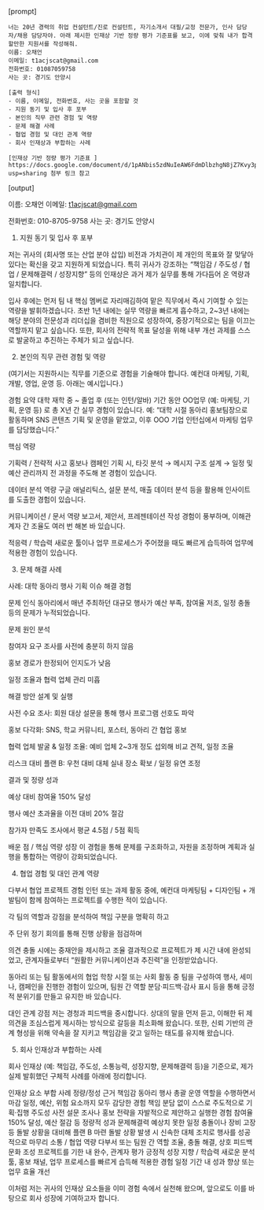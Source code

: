 [prompt]
```
너는 20년 경력의 취업 컨설턴트/진로 컨설턴트, 자기소개서 대필/교정 전문가, 인사 담당자/채용 담당자야. 아래 제시한 인재상 기반 정량 평가 기준표를 보고, 이에 맞춰 내가 합격할만한 지원서를 작성해줘. 
이름: 오채언 
이메일: t1acjscat@gmail.com 
전화번호: 01087059758 
사는 곳: 경기도 안양시 

[출력 형식] 
- 이름, 이메일, 전화번호, 사는 곳을 포함할 것 
- 지원 동기 및 입사 후 포부 
- 본인의 직무 관련 경험 및 역량 
- 문제 해결 사례 
- 협업 경험 및 대인 관계 역량
- 회사 인재상과 부합하는 사례 

[인재상 기반 정량 평가 기준표 ] 
https://docs.google.com/document/d/1pANbis5zdNuIeAW6FdmDlbzhgN8jZ7Kvy3pwW77WYvI/edit?usp=sharing 첨부 링크 참고
```

[output]

이름: 오채언
이메일: t1acjscat@gmail.com

전화번호: 010-8705-9758
사는 곳: 경기도 안양시

1. 지원 동기 및 입사 후 포부

저는 귀사의 (회사명 또는 산업 분야 삽입) 비전과 가치관이 제 개인의 목표와 잘 맞닿아 있다는 확신을 갖고 지원하게 되었습니다. 특히 귀사가 강조하는 “책임감 / 주도성 / 협업 / 문제해결력 / 성장지향” 등의 인재상은 과거 제가 실무를 통해 가다듬어 온 역량과 일치합니다.

입사 후에는 먼저 팀 내 핵심 멤버로 자리매김하여 맡은 직무에서 즉시 기여할 수 있는 역량을 발휘하겠습니다. 초반 1년 내에는 실무 역량을 빠르게 흡수하고, 2~3년 내에는 해당 분야의 전문성과 리더십을 겸비한 직원으로 성장하여, 중장기적으로는 팀을 이끄는 역할까지 맡고 싶습니다. 또한, 회사의 전략적 목표 달성을 위해 내부 개선 과제를 스스로 발굴하고 추진하는 주체가 되고 싶습니다.

2. 본인의 직무 관련 경험 및 역량

(여기서는 지원하시는 직무를 기준으로 경험을 기술해야 합니다. 예컨대 마케팅, 기획, 개발, 영업, 운영 등. 아래는 예시입니다.)

경험 요약
대학 재학 중 ~ 졸업 후 (또는 인턴/알바) 기간 동안 OO업무 (예: 마케팅, 기획, 운영 등) 로 총 X년 간 실무 경험이 있습니다.
예: “대학 시절 동아리 홍보팀장으로 활동하며 SNS 콘텐츠 기획 및 운영을 맡았고, 이후 OOO 기업 인턴십에서 마케팅 업무를 담당했습니다.”

핵심 역량

기획력 / 전략적 사고
홍보나 캠페인 기획 시, 타깃 분석 → 메시지 구조 설계 → 일정 및 예산 관리까지 전 과정을 주도해 본 경험이 있습니다.

데이터 분석 역량
구글 애널리틱스, 설문 분석, 매출 데이터 분석 등을 활용해 인사이트를 도출한 경험이 있습니다.

커뮤니케이션 / 문서 역량
보고서, 제안서, 프레젠테이션 작성 경험이 풍부하며, 이해관계자 간 조율도 여러 번 해본 바 있습니다.

적응력 / 학습력
새로운 툴이나 업무 프로세스가 주어졌을 때도 빠르게 습득하여 업무에 적용한 경험이 있습니다.

3. 문제 해결 사례

사례: 대학 동아리 행사 기획 이슈 해결 경험

문제 인식
동아리에서 매년 주최하던 대규모 행사가 예산 부족, 참여율 저조, 일정 충돌 등의 문제가 누적되었습니다.

문제 원인 분석

참여자 요구 조사를 사전에 충분히 하지 않음

홍보 경로가 한정되어 인지도가 낮음

일정 조율과 협력 업체 관리 미흡

해결 방안 설계 및 실행

사전 수요 조사: 회원 대상 설문을 통해 행사 프로그램 선호도 파악

홍보 다각화: SNS, 학교 커뮤니티, 포스터, 동아리 간 협업 홍보

협력 업체 발굴 & 일정 조율: 예비 업체 2~3개 정도 섭외해 비교 견적, 일정 조율

리스크 대비 플랜 B: 우천 대비 대체 실내 장소 확보 / 일정 유연 조정

결과 및 정량 성과

예상 대비 참여율 150% 달성

행사 예산 초과율을 이전 대비 20% 절감

참가자 만족도 조사에서 평균 4.5점 / 5점 획득

배운 점 / 핵심 역량 성장
이 경험을 통해 문제를 구조화하고, 자원을 조정하며 계획과 실행을 통합하는 역량이 강화되었습니다.

4. 협업 경험 및 대인 관계 역량

다부서 협업 프로젝트 경험
인턴 또는 과제 활동 중에, 예컨대 마케팅팀 + 디자인팀 + 개발팀이 함께 참여하는 프로젝트를 수행한 적이 있습니다.

각 팀의 역할과 강점을 분석하여 책임 구분을 명확히 하고

주 단위 정기 회의를 통해 진행 상황을 점검하며

의견 충돌 시에는 중재안을 제시하고 조율
결과적으로 프로젝트가 제 시간 내에 완성되었고, 관계자들로부터 “원활한 커뮤니케이션과 추진력”을 인정받았습니다.

동아리 또는 팀 활동에서의 협업
학창 시절 또는 사회 활동 중 팀을 구성하여 행사, 세미나, 캠페인을 진행한 경험이 있으며, 팀원 간 역할 분담·피드백·감사 표시 등을 통해 긍정적 분위기를 만들고 유지한 바 있습니다.

대인 관계 강점
저는 경청과 피드백을 중시합니다. 상대의 말을 먼저 듣고, 이해한 뒤 제 의견을 조심스럽게 제시하는 방식으로 갈등을 최소화해 왔습니다. 또한, 신뢰 기반의 관계 형성을 위해 약속을 잘 지키고 책임감을 갖고 일하는 태도를 유지해 왔습니다.

5. 회사 인재상과 부합하는 사례

회사 인재상 (예: 책임감, 주도성, 소통능력, 성장지향, 문제해결력 등)을 기준으로, 제가 실제 발휘했던 구체적 사례를 아래에 정리합니다.

인재상 요소	부합 사례	정량/정성 근거
책임감	동아리 행사 총괄 운영 역할을 수행하면서 마감 일정, 예산, 위험 요소까지 모두 감당한 경험	책임 분담 없이 스스로 주도적으로 기획·집행
주도성	사전 설문 조사나 홍보 전략을 자발적으로 제안하고 실행한 경험	참여율 150% 달성, 예산 절감 등 정량적 성과
문제해결력	예상치 못한 일정 충돌이나 장비 고장 등 돌발 상황을 대비해 플랜 B 마련	돌발 상황 발생 시 신속한 대체 조치로 행사를 성공적으로 마무리
소통 / 협업 역량	다부서 또는 팀원 간 역할 조율, 충돌 해결, 상호 피드백 문화 조성	프로젝트를 기한 내 완수, 관계자 평가 긍정적
성장 지향 / 학습력	새로운 분석 툴, 홍보 채널, 업무 프로세스를 빠르게 습득해 적용한 경험	일정 기간 내 성과 향상 또는 업무 효율 개선

이처럼 저는 귀사의 인재상 요소들을 이미 경험 속에서 실천해 왔으며, 앞으로도 이를 바탕으로 회사 성장에 기여하고자 합니다.